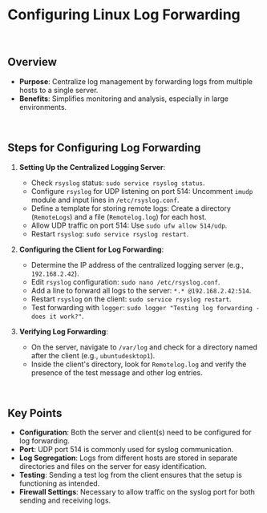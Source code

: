 # Configuring Linux Log Forwarding

<br>

## Overview

- **Purpose**: Centralize log management by forwarding logs from multiple hosts to a single server.
- **Benefits**: Simplifies monitoring and analysis, especially in large environments.

<br>

## Steps for Configuring Log Forwarding

1. **Setting Up the Centralized Logging Server**:
   - Check `rsyslog` status: `sudo service rsyslog status`.
   - Configure `rsyslog` for UDP listening on port 514: Uncomment `imudp` module and input lines in `/etc/rsyslog.conf`.
   - Define a template for storing remote logs: Create a directory (`RemoteLogs`) and a file (`Remotelog.log`) for each host.
   - Allow UDP traffic on port 514: Use `sudo ufw allow 514/udp`.
   - Restart `rsyslog`: `sudo service rsyslog restart`.

2. **Configuring the Client for Log Forwarding**:
   - Determine the IP address of the centralized logging server (e.g., `192.168.2.42`).
   - Edit `rsyslog` configuration: `sudo nano /etc/rsyslog.conf`.
   - Add a line to forward all logs to the server: `*.* @192.168.2.42:514`.
   - Restart `rsyslog` on the client: `sudo service rsyslog restart`.
   - Test forwarding with `logger`: `sudo logger "Testing log forwarding - does it work?"`.

3. **Verifying Log Forwarding**:
   - On the server, navigate to `/var/log` and check for a directory named after the client (e.g., `ubuntudesktop1`).
   - Inside the client's directory, look for `Remotelog.log` and verify the presence of the test message and other log entries.

<br>

## Key Points

- **Configuration**: Both the server and client(s) need to be configured for log forwarding.
- **Port**: UDP port 514 is commonly used for syslog communication.
- **Log Segregation**: Logs from different hosts are stored in separate directories and files on the server for easy identification.
- **Testing**: Sending a test log from the client ensures that the setup is functioning as intended.
- **Firewall Settings**: Necessary to allow traffic on the syslog port for both sending and receiving logs.
